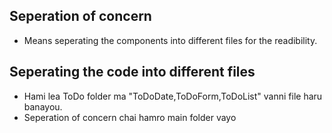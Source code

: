 ## Seperation of concern
- Means seperating the components into different files for the readibility.

## Seperating the code into different files
- Hami lea ToDo folder ma "ToDoDate,ToDoForm,ToDoList" vanni file haru banayou.
- Seperation of concern chai hamro main folder vayo